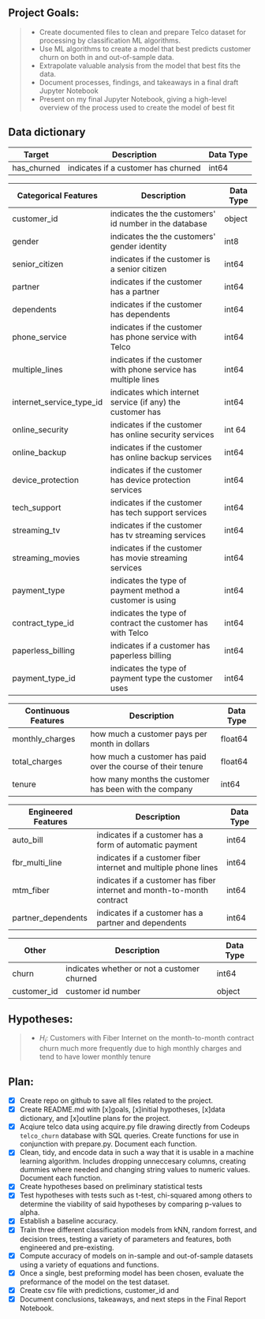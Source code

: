 ## Project Goals:
>    - Create documented files to clean and prepare Telco dataset for processing by classification ML algorithms.
>    - Use ML algorithms to create a model that best predicts customer churn on both in and out-of-sample data.
>    - Extrapolate valuable analysis from the model that best fits the data.
>    - Document processes, findings, and takeaways in a final draft Jupyter Notebook
>    - Present on my final Jupyter Notebook, giving a high-level overview of the process used to create the model of best fit



## Data dictionary
Target  | Description   | Data Type
--|--|--
has_churned    | indicates if a customer has churned | int64

Categorical Features   | Description |    Data Type
--|--|--
customer_id    |   indicates the the customers' id number in the database |    object
gender    |   indicates the the customers' gender identity |    int8
senior_citizen|    indicates if the customer is a senior citizen    |int64
partner|    indicates if the customer has a partner    |int64
dependents|        indicates if the customer has dependents    |int64
phone_service|    indicates if the customer has phone service with Telco    | int64
multiple_lines |    indicates if the customer with phone service has multiple lines    | int64
internet_service_type_id |    indicates which internet service (if any) the customer has |    int64
online_security|    indicates if the customer has online security services |    int 64
online_backup|    indicates if the customer has online backup services |    int64
device_protection    | indicates if the customer has device protection services |    int64
tech_support |  indicates if the customer has tech support services |    int64
streaming_tv |    indicates if the customer has tv streaming services |    int64
streaming_movies |    indicates if the customer has movie streaming services |    int64
payment_type    | indicates the type of payment method a customer is using | int64
contract_type_id |     indicates the type of contract the customer has with Telco |    int64
paperless_billing |     indicates if a customer has paperless billing |    int64
payment_type_id |     indicates the type of payment type the customer uses |    int64

Continuous Features | Description | Data Type
--|--|--
monthly_charges | how much a customer pays per month in dollars| float64
total_charges   | how much a customer has paid over the course of their tenure | float64
tenure          | how many months the customer has been with the company| int64

Engineered Features  | Description   | Data Type
--|--|--
auto_bill    | indicates if a customer has a form of automatic payment | int64
fbr_multi_line    | indicates if a customer fiber internet and multiple phone lines | int64
mtm_fiber    | indicates if a customer has fiber internet and month-to-month contract | int64
partner_dependents    | indicates if a customer has a partner and dependents | int64

Other   | Description   | Data Type
--|--|--
churn   | indicates whether or not a customer churned | int64
customer_id | customer id number                       | object

## Hypotheses:
>   - $H_{i}$: Customers with Fiber Internet on the month-to-month contract churn much more frequently due to high monthly charges and tend to have lower monthly tenure


## Plan:
- [x] Create repo on github to save all files related to the project.
- [x] Create README.md with [x]goals, [x]initial hypotheses, [x]data dictionary, and [x]outline plans for the project.
- [x] Acqiure telco data using acquire.py file drawing directly from Codeups `telco_churn` database with SQL queries. Create functions for use in conjunction with prepare.py. Document each function.
- [x] Clean, tidy, and encode data in such a way that it is usable in a machine learning algorithm. Includes dropping unneccesary columns, creating dummies where needed and changing string values to numeric values. Document each function.
- [x] Create hypotheses based on preliminary statistical tests
- [x] Test hypotheses with tests such as t-test, chi-squared among others to determine the viability of said hypotheses by comparing p-values to alpha.
- [x] Establish a baseline accuracy.
- [x] Train three different classification models from kNN, random forrest, and decision trees, testing a variety of parameters and features, both engineered and pre-existing.
- [x] Compute accuracy of models on in-sample and out-of-sample datasets using a variety of equations and functions.
- [x] Once a single, best preforming model has been chosen, evaluate the preformance of the model on the test dataset.
- [x] Create csv file with predictions, customer_id and 
- [x] Document conclusions, takeaways, and next steps in the Final Report Notebook.
